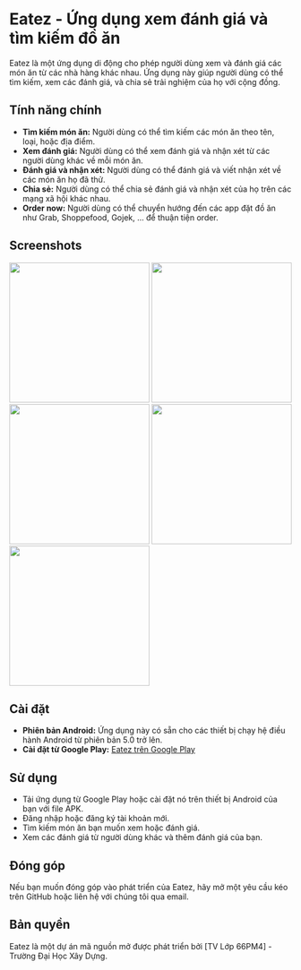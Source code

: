 # Eatez - Ứng dụng xem đánh giá và tìm kiếm đồ ăn

Eatez là một ứng dụng di động cho phép người dùng xem và đánh giá các món ăn từ các nhà hàng khác nhau. Ứng dụng này giúp người dùng có thể tìm kiếm, xem các đánh giá, và chia sẻ trải nghiệm của họ với cộng đồng.

## Tính năng chính

- **Tìm kiếm món ăn:** Người dùng có thể tìm kiếm các món ăn theo tên, loại, hoặc địa điểm.
- **Xem đánh giá:** Người dùng có thể xem đánh giá và nhận xét từ các người dùng khác về mỗi món ăn.
- **Đánh giá và nhận xét:** Người dùng có thể đánh giá và viết nhận xét về các món ăn họ đã thử.
- **Chia sẻ:** Người dùng có thể chia sẻ đánh giá và nhận xét của họ trên các mạng xã hội khác nhau.
- **Order now:** Người dùng có thể chuyển hướng đến các app đặt đồ ăn như Grab, Shoppefood, Gojek, ... để thuận tiện order.
## Screenshots

<p>
  <img src="https://play-lh.googleusercontent.com/eexABcUM6Ugjj_AC2m2J5QmBJOuUkqOPtSzFFzgT3nN1QpoC4WVtqF58i_BP0BzYk9k=w526-h296-rw" width="250" />
  <img src="https://play-lh.googleusercontent.com/AqWy45zxL5OZ3bOUVhKfZwvho06qGgYQWSHqC5TbxU5ba1Zmj535LvxWw-S9UqS71PwC=w526-h296-rw" width="250" />
  <img src="https://play-lh.googleusercontent.com/6pFALCcqGIQGp3DHPZXjk22-QIkrzxKesf419ozEcefhmZX-Zdu3YqlegzNkJo4GyCg=w526-h296-rw" width="250" />
  <img src="https://play-lh.googleusercontent.com/BsFGerfqowflzAJSXSkmv3mR9UJ6WEy0wGAheHTI6iW_Y79Vo251Oeo73sd54hEvi8Bb=w526-h296-rw" width="250" />
  <img src="https://play-lh.googleusercontent.com/AFuIja8nP6YwVisMMSrtguSwv5_5IZKwu9BSya11YAOR3JhziP0MPUpH-rUCuQqhrr4=w526-h296-rw" width="250" />
</p>

## Cài đặt

- **Phiên bản Android:** Ứng dụng này có sẵn cho các thiết bị chạy hệ điều hành Android từ phiên bản 5.0 trở lên.
- **Cài đặt từ Google Play:** [Eatez trên Google Play](https://play.google.com/store/apps/details?id=com.thuanht.eatez)

## Sử dụng

- Tải ứng dụng từ Google Play hoặc cài đặt nó trên thiết bị Android của bạn với file APK.
- Đăng nhập hoặc đăng ký tài khoản mới.
- Tìm kiếm món ăn bạn muốn xem hoặc đánh giá.
- Xem các đánh giá từ người dùng khác và thêm đánh giá của bạn.

## Đóng góp

Nếu bạn muốn đóng góp vào phát triển của Eatez, hãy mở một yêu cầu kéo trên GitHub hoặc liên hệ với chúng tôi qua email.

## Bản quyền

Eatez là một dự án mã nguồn mở được phát triển bởi [TV Lớp 66PM4] - Trường Đại Học Xây Dựng.


